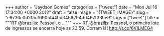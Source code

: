 
+++
author = "Jaydson Gomes"
categories = ["tweet"]
date = "Mon Jul 16 17:34:00 +0000 2012"
draft = false
image = "{TWEET_IMAGE}"
slug = "e9730c0d2f5df0905f440d3466294d0467f33be9"
tags = ["tweet"]
title = """RT @braziljs: Pessoal, o ..."""
+++
RT @braziljs: Pessoal, o primeiro lote de ingressos se encerra hoje as 23:59. Corram lá! http://t.co/6VILMEG4
